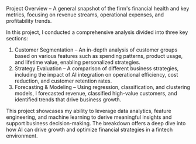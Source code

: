 Project Overview – A general snapshot of the firm's financial health and key metrics, focusing on revenue streams, operational expenses, and profitability trends.

In this project, I conducted a comprehensive analysis divided into three key sections:

1. Customer Segmentation – An in-depth analysis of customer groups based on various features such as spending patterns, product usage, and lifetime value, enabling personalized strategies.
2. Strategy Evaluation – A comparison of different business strategies, including the impact of AI integration on operational efficiency, cost reduction, and customer retention rates.
3. Forecasting & Modeling – Using regression, classification, and clustering models, I forecasted revenue, classified high-value customers, and identified trends that drive business growth.

This project showcases my ability to leverage data analytics, feature engineering, and machine learning to derive meaningful insights and support business decision-making. The breakdown offers a deep dive into how AI can drive growth and optimize financial strategies in a fintech environment.
